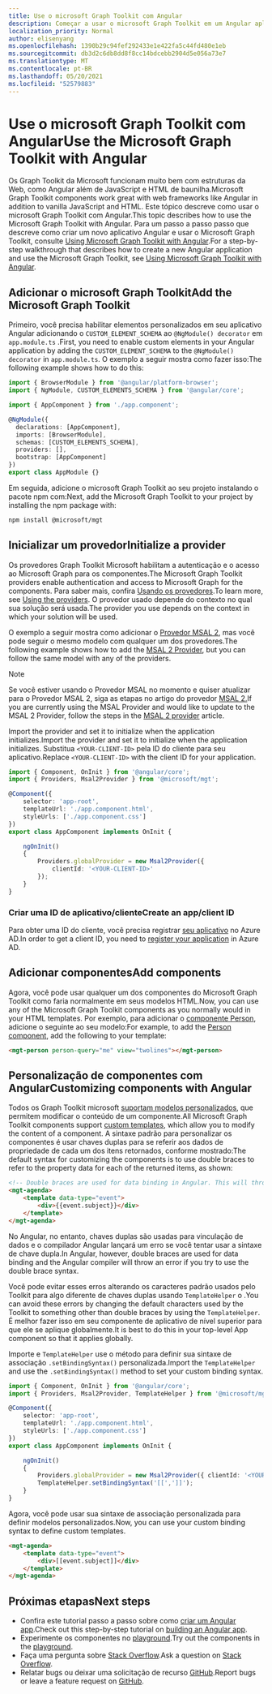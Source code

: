 ```yaml
---
title: Use o microsoft Graph Toolkit com Angular
description: Começar a usar o microsoft Graph Toolkit em um Angular aplicativo.
localization_priority: Normal
author: elisenyang
ms.openlocfilehash: 1390b29c94fef292433e1e422fa5c44fd480e1eb
ms.sourcegitcommit: db3d2c6db8dd8f8cc14bdcebb2904d5e056a73e7
ms.translationtype: MT
ms.contentlocale: pt-BR
ms.lasthandoff: 05/20/2021
ms.locfileid: "52579883"
---
```

# <a name="use-the-microsoft-graph-toolkit-with-angular"></a><span data-ttu-id="d7672-103">Use o microsoft Graph Toolkit com Angular</span><span class="sxs-lookup"><span data-stu-id="d7672-103">Use the Microsoft Graph Toolkit with Angular</span></span>

<span data-ttu-id="d7672-104">Os Graph Toolkit da Microsoft funcionam muito bem com estruturas da Web, como Angular além de JavaScript e HTML de baunilha.</span><span class="sxs-lookup"><span data-stu-id="d7672-104">Microsoft Graph Toolkit components work great with web frameworks like Angular in addition to vanilla JavaScript and HTML.</span></span> <span data-ttu-id="d7672-105">Este tópico descreve como usar o microsoft Graph Toolkit com Angular.</span><span class="sxs-lookup"><span data-stu-id="d7672-105">This topic describes how to use the Microsoft Graph Toolkit with Angular.</span></span> <span data-ttu-id="d7672-106">Para um passo a passo passo que descreve como criar um novo aplicativo Angular e usar o Microsoft Graph Toolkit, consulte [Using Microsoft Graph Toolkit with Angular](https://developer.microsoft.com/graph/blogs/a-lap-around-microsoft-graph-toolkit-day-14-using-microsoft-graph-toolkit-with-angular/).</span><span class="sxs-lookup"><span data-stu-id="d7672-106">For a step-by-step walkthrough that describes how to create a new Angular application and use the Microsoft Graph Toolkit, see [Using Microsoft Graph Toolkit with Angular](https://developer.microsoft.com/graph/blogs/a-lap-around-microsoft-graph-toolkit-day-14-using-microsoft-graph-toolkit-with-angular/).</span></span>

## <a name="add-the-microsoft-graph-toolkit"></a><span data-ttu-id="d7672-107">Adicionar o microsoft Graph Toolkit</span><span class="sxs-lookup"><span data-stu-id="d7672-107">Add the Microsoft Graph Toolkit</span></span>

<span data-ttu-id="d7672-108">Primeiro, você precisa habilitar elementos personalizados em seu aplicativo Angular adicionando o `CUSTOM_ELEMENT_SCHEMA` ao `@NgModule() decorator` em `app.module.ts` .</span><span class="sxs-lookup"><span data-stu-id="d7672-108">First, you need to enable custom elements in your Angular application by adding the `CUSTOM_ELEMENT_SCHEMA` to the `@NgModule() decorator` in `app.module.ts`.</span></span> <span data-ttu-id="d7672-109">O exemplo a seguir mostra como fazer isso:</span><span class="sxs-lookup"><span data-stu-id="d7672-109">The following example shows how to do this:</span></span>
```ts
import { BrowserModule } from '@angular/platform-browser';
import { NgModule, CUSTOM_ELEMENTS_SCHEMA } from '@angular/core';

import { AppComponent } from './app.component';

@NgModule({
  declarations: [AppComponent],
  imports: [BrowserModule],
  schemas: [CUSTOM_ELEMENTS_SCHEMA],
  providers: [],
  bootstrap: [AppComponent]
})
export class AppModule {}
```
<span data-ttu-id="d7672-110">Em seguida, adicione o microsoft Graph Toolkit ao seu projeto instalando o pacote npm com:</span><span class="sxs-lookup"><span data-stu-id="d7672-110">Next, add the Microsoft Graph Toolkit to your project by installing the npm package with:</span></span>
```bash
npm install @microsoft/mgt
```
## <a name="initialize-a-provider"></a><span data-ttu-id="d7672-111">Inicializar um provedor</span><span class="sxs-lookup"><span data-stu-id="d7672-111">Initialize a provider</span></span>

<span data-ttu-id="d7672-112">Os provedores Graph Toolkit Microsoft habilitam a autenticação e o acesso ao Microsoft Graph para os componentes.</span><span class="sxs-lookup"><span data-stu-id="d7672-112">The Microsoft Graph Toolkit providers enable authentication and access to Microsoft Graph for the components.</span></span> <span data-ttu-id="d7672-113">Para saber mais, confira [Usando os provedores](../providers/providers.md).</span><span class="sxs-lookup"><span data-stu-id="d7672-113">To learn more, see [Using the providers](../providers/providers.md).</span></span> <span data-ttu-id="d7672-114">O provedor usado depende do contexto no qual sua solução será usada.</span><span class="sxs-lookup"><span data-stu-id="d7672-114">The provider you use depends on the context in which your solution will be used.</span></span>

<span data-ttu-id="d7672-115">O exemplo a seguir mostra como adicionar o [Provedor MSAL 2](../providers/msal2.md), mas você pode seguir o mesmo modelo com qualquer um dos provedores.</span><span class="sxs-lookup"><span data-stu-id="d7672-115">The following example shows how to add the [MSAL 2 Provider](../providers/msal2.md), but you can follow the same model with any of the providers.</span></span>
>[!NOTE] 
><span data-ttu-id="d7672-116">Se você estiver usando o Provedor MSAL no momento e quiser atualizar para o Provedor MSAL 2, siga as etapas no artigo do provedor [MSAL 2.](../providers/msal2.md#migrating-from-msal-provider-to-msal-2-provider)</span><span class="sxs-lookup"><span data-stu-id="d7672-116">If you are currently using the MSAL Provider and would like to update to the MSAL 2 Provider, follow the steps in the [MSAL 2 provider](../providers/msal2.md#migrating-from-msal-provider-to-msal-2-provider) article.</span></span>

<span data-ttu-id="d7672-117">Import the provider and set it to initialize when the application initializes.</span><span class="sxs-lookup"><span data-stu-id="d7672-117">Import the provider and set it to initialize when the application initializes.</span></span> <span data-ttu-id="d7672-118">Substitua `<YOUR-CLIENT-ID>` pela ID do cliente para seu aplicativo.</span><span class="sxs-lookup"><span data-stu-id="d7672-118">Replace `<YOUR-CLIENT-ID>` with the client ID for your application.</span></span>

```ts
import { Component, OnInit } from '@angular/core';
import { Providers, Msal2Provider } from '@microsoft/mgt';

@Component({
    selector: 'app-root',
    templateUrl: './app.component.html',
    styleUrls: ['./app.component.css']
})
export class AppComponent implements OnInit {

    ngOnInit()
    {
        Providers.globalProvider = new Msal2Provider({
            clientId: '<YOUR-CLIENT-ID>'
        });
    }
}
```
### <a name="create-an-appclient-id"></a><span data-ttu-id="d7672-119">Criar uma ID de aplicativo/cliente</span><span class="sxs-lookup"><span data-stu-id="d7672-119">Create an app/client ID</span></span>
<span data-ttu-id="d7672-120">Para obter uma ID do cliente, você precisa registrar [seu aplicativo](../../auth-register-app-v2.md) no Azure AD.</span><span class="sxs-lookup"><span data-stu-id="d7672-120">In order to get a client ID, you need to [register your application](../../auth-register-app-v2.md) in Azure AD.</span></span> 

## <a name="add-components"></a><span data-ttu-id="d7672-121">Adicionar componentes</span><span class="sxs-lookup"><span data-stu-id="d7672-121">Add components</span></span>

<span data-ttu-id="d7672-122">Agora, você pode usar qualquer um dos componentes do Microsoft Graph Toolkit como faria normalmente em seus modelos HTML.</span><span class="sxs-lookup"><span data-stu-id="d7672-122">Now, you can use any of the Microsoft Graph Toolkit components as you normally would in your HTML templates.</span></span> <span data-ttu-id="d7672-123">Por exemplo, para adicionar o [componente Person](../components/person.md), adicione o seguinte ao seu modelo:</span><span class="sxs-lookup"><span data-stu-id="d7672-123">For example, to add the [Person component](../components/person.md),  add the following to your template:</span></span>

```html
<mgt-person person-query="me" view="twolines"></mgt-person>
```

## <a name="customizing-components-with-angular"></a><span data-ttu-id="d7672-124">Personalização de componentes com Angular</span><span class="sxs-lookup"><span data-stu-id="d7672-124">Customizing components with Angular</span></span>

<span data-ttu-id="d7672-125">Todos os Graph Toolkit microsoft [suportam modelos personalizados](../customize-components/templates.md), que permitem modificar o conteúdo de um componente.</span><span class="sxs-lookup"><span data-stu-id="d7672-125">All Microsoft Graph Toolkit components support [custom templates](../customize-components/templates.md), which allow you to modify the content of a component.</span></span> <span data-ttu-id="d7672-126">A sintaxe padrão para personalizar os componentes é usar chaves duplas para se referir aos dados de propriedade de cada um dos itens retornados, conforme mostrado:</span><span class="sxs-lookup"><span data-stu-id="d7672-126">The default syntax for customizing the components is to use double braces to refer to the property data for each of the returned items, as shown:</span></span>

```html
<!-- Double braces are used for data binding in Angular. This will throw an error. -->
<mgt-agenda>
    <template data-type="event">
        <div>{{event.subject}}</div>
    </template>
</mgt-agenda>
```

<span data-ttu-id="d7672-127">No Angular, no entanto, chaves duplas são usadas para vinculação de dados e o compilador Angular lançará um erro se você tentar usar a sintaxe de chave dupla.</span><span class="sxs-lookup"><span data-stu-id="d7672-127">In Angular, however, double braces are used for data binding and the Angular compiler will throw an error if you try to use the double brace syntax.</span></span>

<span data-ttu-id="d7672-128">Você pode evitar esses erros alterando os caracteres padrão usados pelo Toolkit para algo diferente de chaves duplas usando `TemplateHelper` o .</span><span class="sxs-lookup"><span data-stu-id="d7672-128">You can avoid these errors by changing the default characters used by the Toolkit to something other than double braces by using the `TemplateHelper`.</span></span> <span data-ttu-id="d7672-129">É melhor fazer isso em seu componente de aplicativo de nível superior para que ele se aplique globalmente.</span><span class="sxs-lookup"><span data-stu-id="d7672-129">It is best to do this in your top-level App component so that it applies globally.</span></span>

<span data-ttu-id="d7672-130">Importe e `TemplateHelper` use o método para definir sua sintaxe de associação `.setBindingSyntax()` personalizada.</span><span class="sxs-lookup"><span data-stu-id="d7672-130">Import the `TemplateHelper` and use the `.setBindingSyntax()` method to set your custom binding syntax.</span></span>

```ts
import { Component, OnInit } from '@angular/core';
import { Providers, Msal2Provider, TemplateHelper } from '@microsoft/mgt';

@Component({
    selector: 'app-root',
    templateUrl: './app.component.html',
    styleUrls: ['./app.component.css']
})
export class AppComponent implements OnInit {

    ngOnInit()
    {
        Providers.globalProvider = new Msal2Provider({ clientId: '<YOUR-CLIENT-ID>'})
        TemplateHelper.setBindingSyntax('[[',']]');
    }
}
```
<span data-ttu-id="d7672-131">Agora, você pode usar sua sintaxe de associação personalizada para definir modelos personalizados.</span><span class="sxs-lookup"><span data-stu-id="d7672-131">Now, you can use your custom binding syntax to define custom templates.</span></span>

```html
<mgt-agenda>
    <template data-type="event">
        <div>[[event.subject]]</div>
    </template>
</mgt-agenda>
```

## <a name="next-steps"></a><span data-ttu-id="d7672-132">Próximas etapas</span><span class="sxs-lookup"><span data-stu-id="d7672-132">Next steps</span></span>
- <span data-ttu-id="d7672-133">Confira este tutorial passo a passo sobre como [criar um Angular app](https://developer.microsoft.com/graph/blogs/a-lap-around-microsoft-graph-toolkit-day-14-using-microsoft-graph-toolkit-with-angular/).</span><span class="sxs-lookup"><span data-stu-id="d7672-133">Check out this step-by-step tutorial on [building an Angular app](https://developer.microsoft.com/graph/blogs/a-lap-around-microsoft-graph-toolkit-day-14-using-microsoft-graph-toolkit-with-angular/).</span></span>
- <span data-ttu-id="d7672-134">Experimente os componentes no [playground](https://mgt.dev).</span><span class="sxs-lookup"><span data-stu-id="d7672-134">Try out the components in the [playground](https://mgt.dev).</span></span>
- <span data-ttu-id="d7672-135">Faça uma pergunta sobre [Stack Overflow](https://aka.ms/mgt-question).</span><span class="sxs-lookup"><span data-stu-id="d7672-135">Ask a question on [Stack Overflow](https://aka.ms/mgt-question).</span></span>
- <span data-ttu-id="d7672-136">Relatar bugs ou deixar uma solicitação de recurso [GitHub](https://aka.ms/mgt).</span><span class="sxs-lookup"><span data-stu-id="d7672-136">Report bugs or leave a feature request on [GitHub](https://aka.ms/mgt).</span></span>
